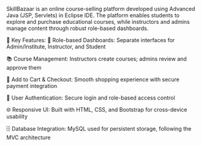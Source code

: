 SkillBazaar is an online course-selling platform developed using Advanced Java (JSP, Servlets) in Eclipse IDE. The platform enables students to explore and purchase educational courses, while instructors and admins manage content through robust role-based dashboards.

🚀 Key Features:
🔐 Role-based Dashboards: Separate interfaces for Admin/Institute, Instructor, and Student

📚 Course Management: Instructors create courses; admins review and approve them

🛒 Add to Cart & Checkout: Smooth shopping experience with secure payment integration

👤 User Authentication: Secure login and role-based access control

🌐 Responsive UI: Built with HTML, CSS, and Bootstrap for cross-device usability

🗄️ Database Integration: MySQL used for persistent storage, following the MVC architecture
